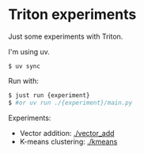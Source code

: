 # Triton experiments

Just some experiments with Triton.

I'm using uv.

```
$ uv sync
```

Run with:

```sh
$ just run {experiment}
$ #or uv run ./{experiment}/main.py
```

Experiments:

- Vector addition: [./vector_add](./vector_add/main.py)
- K-means clustering: [./kmeans](./kmeans/main.py)
